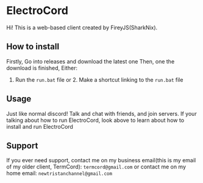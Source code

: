 # ElectroCord
Hi! This is a web-based client created by FireyJS(SharkNix).

## How to install
Firstly, Go into releases and download the latest one
Then, one the download is finished, Either:
1. Run the ``run.bat`` file
or 2. Make a shortcut linking to the ``run.bat`` file

## Usage
Just like normal discord! Talk and chat with friends, and join servers.
If your talking about how to run ElectroCord, look above to learn about how to install and run ElectroCord

## Support
If you ever need support, contact me on my business email(this is my email of my older client, TermCord): ``termcord@gmail.com`` or contact me on my home email: ``newtristanchannel@gmail.com``
